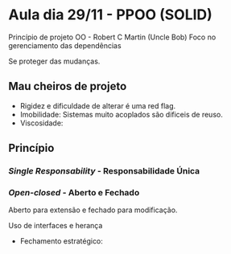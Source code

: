 # Aula dia 29/11 - PPOO  (SOLID)
Princípio de projeto OO - Robert C Martin (Uncle Bob)
Foco no gerenciamento das dependências

Se proteger das mudanças. 

## Mau cheiros de projeto
* Rigidez e dificuldade de alterar é uma red flag. 
* Imobilidade: Sistemas muito acoplados são dificeis de reuso.
* Viscosidade: 

## Princípio

###  *Single Responsability* - Responsabilidade Única

### *Open-closed* - Aberto e Fechado

Aberto para extensão e fechado para modificação.


Uso de interfaces e herança

* Fechamento estratégico: 